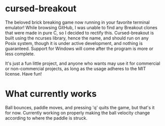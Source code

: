 cursed-breakout
===============
  The beloved brick breaking game now running in your favorite terminal emulator!
  While browsing GitHub, I was unable to find any Breakout clones that were made in pure C, so I decided to rectify this.
  Cursed-breakout is built using the ncurses library, hence the name, and should run on any Posix system, though it is under active development, and nothing is guaranteed.
  Support for Windows will come after the program is more or less complete.

It's just a fun little project, and anyone who wants may use it for commercial or non-commercial projects, as long as the usage adheres to the MIT license. Have fun!

What currently works
====================
  Ball bounces, paddle moves, and pressing 'q' quits the game, but that's it for now.
  Currently working on properly making the ball velocity change according to where the paddle is struck.